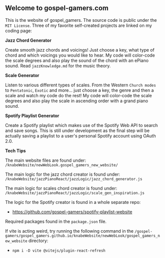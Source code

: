 ## Welcome to gospel-gamers.com

This is the website of gospel_gamers. The source code is public under the `MIT License`.
Three of my favorite self-created projects are linked on my coding page:

**Jazz Chord Generator**

Create smooth jazz chords and voicings! Just choose a key, what type of chord and which voicings you would like to hear.
My code will color-code the scale degrees and also play the sound of the chord with an ePiano sound.
Read `jazzKnowledge.md` for the music theory.

**Scale Generator**

Listen to various different types of scales. From the Western `Church modes` to `Pentatonic`, `Exotic` and more... just choose a key, the genre and then a scale and watch my code do the rest!
My code will color-code the scale degrees and also play the scale in ascending order with a grand piano sound.

**Spotify Playlist Generator**

Create a Spotify playlist which makes use of the Spotify Web API to search and save songs. This is still under development as the final step will be actually saving a playlist to a user's personal Spotify account using OAuth 2.0.

**Tech Tips**

The main website files are found under:
`/knabeWebsite/newWebLook.gospel_gamers_new_website/`

The main logic for the jazz chord creator is found under:
`/knabeWebsite/jazzPianoReact/jazzLogic/jazz_chord_generator.js`

The main logic for scales chord creator is found under:
`/knabeWebsite/jazzPianoReact/jazzLogic/scale_gen_inspiration.js`

The logic for the Spotify creator is found in a whole separate repo:
- https://github.com/gospel-gamers/spotify-playlist-website

Required packages found in the `package.json` file. 

If vite is acting weird, try running the following command in the `/gospel-gamers/gospel_gamers.github.io/knabeWebsite/newWebLook/gospel_gamers_new_website` directory: 
- `npm i -D vite @vitejs/plugin-react-refresh`
